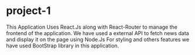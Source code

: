 # project-1
This Application Uses React.Js along with React-Router to manage the frontend of the application. We have used a external API to fetch news data and display it on the page using Node.Js For styling and others features we have used BootStrap library in this application.
